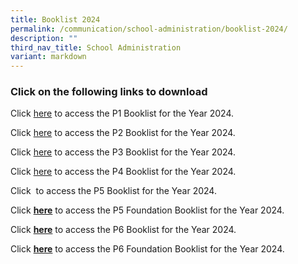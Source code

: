 ```yaml
---
title: Booklist 2024
permalink: /communication/school-administration/booklist-2024/
description: ""
third_nav_title: School Administration
variant: markdown
---
```

### Click on the following links to download

Click [here](/files/Administration/Booklist%202024/Evergreen_Primary_School___Booklist_for_AY2024___caa_111023___P1.pdf) to access the P1 Booklist for the Year 2024.  
  
Click [here](/files/Administration/Booklist%202024/Evergreen_Primary_School___Booklist_for_AY2024___caa_301023___P2.pdf) to access the P2 Booklist for the Year 2024.  
  
Click [here](/files/Administration/Booklist%202024/Evergreen_Primary_School___Booklist_for_AY2024___caa_301023___P3.pdf) to access the P3 Booklist for the Year 2024.  
  
Click [here](/files/Administration/Booklist%202024/Evergreen_Primary_School___Booklist_for_AY2024___caa_301023___P4.pdf) to access the P4 Booklist for the Year 2024.  
  
Click  to access the P5 Booklist for the Year 2024.  
  
Click **[here](/files/Evergreen%20Primary%20School%20-%20Booklist%20for%20AY2023%20-%20caa%20061122%20-%20P5%20FDN.pdf)** to access the P5 Foundation Booklist for the Year 2024.  
  
Click **[here](/files/Evergreen%20Primary%20School%20-%20Booklist%20for%20AY2023%20-%20caa%20061122%20-%20P6.pdf)** to access the P6 Booklist for the Year 2024.  
  
Click **[here](/files/Evergreen%20Primary%20School%20-%20Booklist%20for%20AY2023%20-%20caa%20061122%20-%20P6%20FDN.pdf)** to access the P6 Foundation Booklist for the Year 2024.